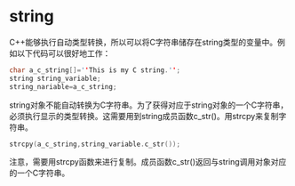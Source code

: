 <!-- string.md --- 
;; 
;; Description: 
;; Author: Hongyi Wu(吴鸿毅)
;; Email: wuhongyi@qq.com 
;; Created: 五 11月 25 18:39:37 2016 (+0800)
;; Last-Updated: 五 11月 25 18:41:36 2016 (+0800)
;;           By: Hongyi Wu(吴鸿毅)
;;     Update #: 1
;; URL: http://wuhongyi.cn -->

# string

C++能够执行自动类型转换，所以可以将C字符串储存在string类型的变量中。例如以下代码可以很好地工作：

```cpp
char a_c_string[]=''This is my C string.'';
string string_variable;
string_nariable=a_c_string;
```

string对象不能自动转换为C字符串。为了获得对应于string对象的一个C字符串，必须执行显示的类型转换。这需要用到string成员函数c_str()。用strcpy来复制字符串。

```cpp
strcpy(a_c_string,string_variable.c_str());
```

注意，需要用strcpy函数来进行复制。成员函数c_str()返回与string调用对象对应的一个C字符串。




<!-- string.md ends here -->
